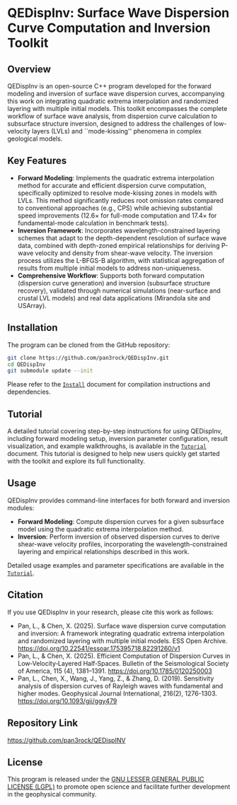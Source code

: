 # QEDispInv: Surface Wave Dispersion Curve Computation and Inversion Toolkit

## Overview

QEDispInv is an open-source C++ program developed for the forward modeling and inversion of surface wave dispersion curves,
accompanying this work on integrating quadratic extrema interpolation and randomized layering with multiple initial models.
This toolkit encompasses the complete workflow of surface wave analysis, from dispersion curve calculation to subsurface
structure inversion, designed to address the challenges of low-velocity layers (LVLs) and ``mode-kissing'' phenomena in
complex geological models.

## Key Features

- **Forward Modeling**: Implements the quadratic extrema interpolation method for accurate and efficient dispersion curve computation, specifically optimized to resolve mode-kissing zones in models with LVLs. This method significantly reduces root omission rates compared to conventional approaches (e.g., CPS) while achieving substantial speed improvements ($12.6\times$ for full-mode computation and $17.4\times$ for fundamental-mode calculation in benchmark tests).
- **Inversion Framework**: Incorporates wavelength-constrained layering schemes that adapt to the depth-dependent resolution of surface wave data, combined with depth-zoned empirical relationships for deriving P-wave velocity and density from shear-wave velocity. The inversion process utilizes the L-BFGS-B algorithm, with statistical aggregation of results from multiple initial models to address non-uniqueness.
- **Comprehensive Workflow**: Supports both forward computation (dispersion curve generation) and inversion (subsurface structure recovery), validated through numerical simulations (near-surface and crustal LVL models) and real data applications (Mirandola site and USArray).

## Installation

The program can be cloned from the GitHub repository:

```bash
git clone https://github.com/pan3rock/QEDispInv.git
cd QEDispInv
git submodule update --init
```

Please refer to the [`Install`](doc/INSTALL.md) document for compilation instructions and dependencies.

## Tutorial

A detailed tutorial covering step-by-step instructions for using QEDispInv, including forward
modeling setup, inversion parameter configuration, result visualization, and example walkthroughs,
is available in the [`Tutorial`](doc/TUTORIAL.md) document. This tutorial is designed to help new
users quickly get started with the toolkit and explore its full functionality.

## Usage

QEDispInv provides command-line interfaces for both forward and inversion modules:

- **Forward Modeling**: Compute dispersion curves for a given subsurface model using the quadratic extrema interpolation method.
- **Inversion**: Perform inversion of observed dispersion curves to derive shear-wave velocity profiles, incorporating the wavelength-constrained layering and empirical relationships described in this work.

Detailed usage examples and parameter specifications are available in the [`Tutorial`](doc/TUTORIAL.md).

## Citation

If you use QEDispInv in your research, please cite this work as follows:

- Pan, L., & Chen, X. (2025). Surface wave dispersion curve computation and inversion: A framework integrating quadratic extrema interpolation and randomized layering with multiple initial models. ESS Open Archive. https://doi.org/10.22541/essoar.175395718.82291260/v1
- Pan, L., & Chen, X. (2025). Efficient Computation of Dispersion Curves in Low‐Velocity‐Layered Half‐Spaces. Bulletin of the Seismological Society of America, 115 (4), 1381–1391. https://doi.org/10.1785/0120250003
- Pan, L., Chen, X., Wang, J., Yang, Z., & Zhang, D. (2019). Sensitivity analysis of dispersion curves of Rayleigh waves with fundamental and higher modes. Geophysical Journal International, 216(2), 1276-1303. https://doi.org/10.1093/gji/ggy479

## Repository Link

https://github.com/pan3rock/QEDispINV

## License

This program is released under the [GNU LESSER GENERAL PUBLIC LICENSE (LGPL)](LICENSE) to promote open science and facilitate further development in the geophysical community.
